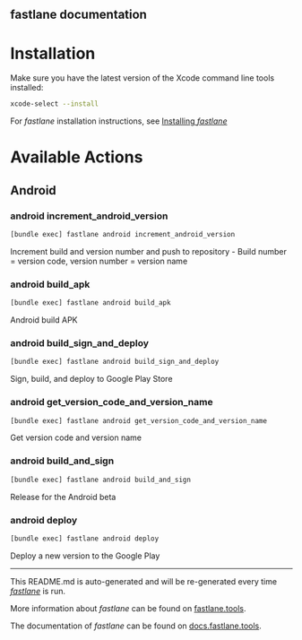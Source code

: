 fastlane documentation
----

# Installation

Make sure you have the latest version of the Xcode command line tools installed:

```sh
xcode-select --install
```

For _fastlane_ installation instructions, see [Installing _fastlane_](https://docs.fastlane.tools/#installing-fastlane)

# Available Actions

## Android

### android increment_android_version

```sh
[bundle exec] fastlane android increment_android_version
```

Increment build and version number and push to repository - Build number = version code, version number = version name

### android build_apk

```sh
[bundle exec] fastlane android build_apk
```

Android build APK

### android build_sign_and_deploy

```sh
[bundle exec] fastlane android build_sign_and_deploy
```

Sign, build, and deploy to Google Play Store

### android get_version_code_and_version_name

```sh
[bundle exec] fastlane android get_version_code_and_version_name
```

Get version code and version name

### android build_and_sign

```sh
[bundle exec] fastlane android build_and_sign
```

Release for the Android beta

### android deploy

```sh
[bundle exec] fastlane android deploy
```

Deploy a new version to the Google Play

----

This README.md is auto-generated and will be re-generated every time [_fastlane_](https://fastlane.tools) is run.

More information about _fastlane_ can be found on [fastlane.tools](https://fastlane.tools).

The documentation of _fastlane_ can be found on [docs.fastlane.tools](https://docs.fastlane.tools).
